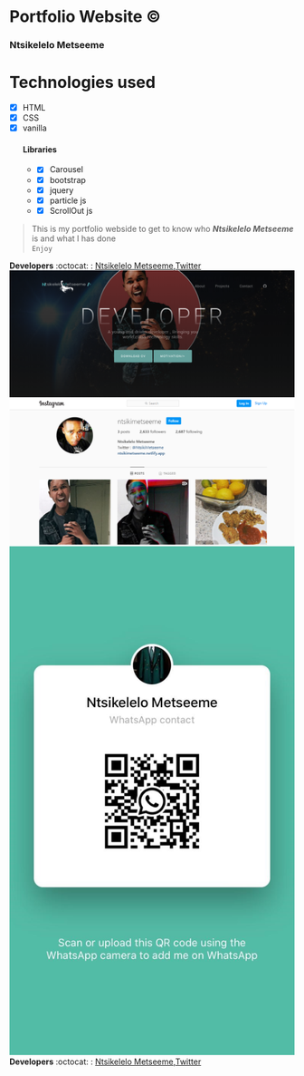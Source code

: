 # Portfolio Website :copyright:
### Ntsikelelo Metseeme

# Technologies used 
- [x] HTML  <br>
- [x] CSS  <br>
- [x] vanilla  <br> 
    #### Libraries
   * - [x] Carousel
   * - [x] bootstrap
   * - [x] jquery
   * - [x] particle js
   * - [x] ScrollOut js
   
> This is my portfolio webside to get to know who ***Ntsikelelo Metseeme*** is and what I has done <br>
> `Enjoy`

__Developers__ :octocat: : [Ntsikelelo Metseeme](https://github.com/Ntsikelel/),[Twitter](https://twitter.com/ntsikimetseeme/) 
![Webimage](myport.png)
![Webimage](ntsinstgram.png)
![Webimage](whatsapp.jpeg)
__Developers__ :octocat: : [Ntsikelelo Metseeme](https://github.com/Ntsikelel/),[Twitter](https://twitter.com/ntsikimetseeme/) 

